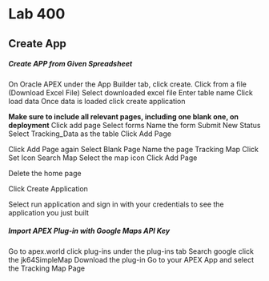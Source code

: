 # Lab 400
## Create App
##### Create APP from Given Spreadsheet
On Oracle APEX under the App Builder tab, click create.
Click from a file 
(Download Excel File)
Select downloaded excel file
Enter table name
Click load data
Once data is loaded click create application

**Make sure to include all relevant pages, including one blank one, on deployment**
Click add page
Select forms
Name the form Submit New Status
Select Tracking_Data as the table
Click Add Page

Click Add Page again 
Select Blank Page
Name the page Tracking Map
Click Set Icon
Search Map
Select the map icon
Click Add Page

Delete the home page

Click Create Application

Select run application and sign in with your credentials to see the application you just built

##### Import APEX Plug-in with Google Maps API Key
Go to apex.world
click plug-ins under the plug-ins tab
Search google
click the jk64SimpleMap
Download the plug-in
Go to your APEX App and select the Tracking Map Page

